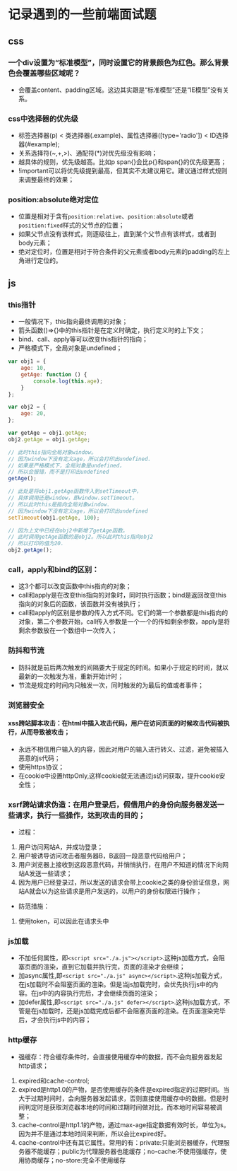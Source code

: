 # 记录遇到的一些前端面试题
## css
### 一个div设置为“标准模型”，同时设置它的背景颜色为红色。那么背景色会覆盖哪些区域呢？
- 会覆盖content、padding区域。这边其实跟是“标准模型”还是“IE模型”没有关系。

### css中选择器的优先级
- 标签选择器(p) < 类选择器(.example)、属性选择器([type='radio']) < ID选择器(#example);
- 关系选择符(~,+,>)、通配符(*)对优先级没有影响；
- 越具体的规则，优先级越高。比如p span{}会比p{}和span{}的优先级更高；
- !important可以将优先级提到最高，但其实不太建议用它。建议通过样式规则来调整最终的效果；

### position:absolute绝对定位
- 位置是相对于含有`position:relative`、`position:absolute`或者`position:fixed`样式的父节点的位置；
- 如果父节点没有该样式，则逐级往上，直到某个父节点有该样式，或者到body元素；
- 绝对定位时，位置是相对于符合条件的父元素或者body元素的padding的左上角进行定位的。

## js
### this指针
- 一般情况下，this指向最终调用的对象；
- 箭头函数()=>{}中的this指针是在定义时确定，执行定义时的上下文；
- bind、call、apply等可以改变this指针的指向；
- 严格模式下，全局对象是undefined；
```js
var obj1 = {
    age: 10,
    getAge: function () {
        console.log(this.age);
    }
};

var obj2 = {
    age: 20,
};

var getAge = obj1.getAge;
obj2.getAge = obj1.getAge;

// 此时this指向全局对象window。
// 因为window下没有定义age，所以会打印出undefined.
// 如果是严格模式下，全局对象是undefined，
// 所以会报错，而不是打印出undefined
getAge();

// 此处是将obj1.getAge函数传入到setTimeout中，
// 具体调用还是window，即window.setTimeout。
// 所以此时this是指向全局对象window.
// 因为window下没有定义age，所以会打印出undefined
setTimeout(obj1.getAge, 100);

// 因为上文中已经在obj2中新增了getAge函数。
// 此时调用getAge函数的是obj2。所以此时this指向obj2
// 所以打印的值为20.
obj2.getAge();
```

### call，apply和bind的区别：
- 这3个都可以改变函数中this指向的对象；
- call和apply是在改变this指向的对象时，同时执行函数；bind是返回改变this指向的对象后的函数，该函数并没有被执行；
- call和apply的区别是参数的传入方式不同。它们的第一个参数都是this指向的对象，第二个参数开始，call传入参数是一个一个的传如剩余参数，apply是将剩余参数放在一个数组中一次传入；

### 防抖和节流
- 防抖就是前后两次触发的间隔要大于规定的时间。如果小于规定的时间，就以最新的一次触发为准，重新开始计时；
- 节流是规定的时间内只触发一次，同时触发的为最后的值或者事件；

### 浏览器安全
#### xss跨站脚本攻击：在html中插入攻击代码，用户在访问页面的时候攻击代码被执行，从而导致被攻击；
- 永远不相信用户输入的内容，因此对用户的输入进行转义、过滤，避免被插入恶意的js代码；
- 使用https协议；
- 在cookie中设置httpOnly,这样cookie就无法通过js访问获取，提升cookie安全性；

### xsrf跨站请求伪造：在用户登录后，假借用户的身份向服务器发送一些请求，执行一些操作，达到攻击的目的；
- 过程：
1. 用户访问网站A，并成功登录；
2. 用户被诱导访问攻击者服务器B，B返回一段恶意代码给用户；
3. 用户浏览器上接收到这段恶意代码，并悄悄执行，在用户不知道的情况下向网站A发送一些请求；
4. 因为用户已经登录过，所以发送的请求会带上cookie之类的身份验证信息，网站A就会以为这些请求是用户发送的，以用户的身份权限进行操作；
- 防范措施：
1. 使用token，可以因此在请求头中

### js加载
- 不加任何属性，即`<script src="./a.js"></script>`.这种js加载方式，会阻塞页面的渲染，直到它加载并执行完，页面的渲染才会继续；
- 加async属性,即`<script src="./a.js" async></script>`.这种js加载方式，在js加载时不会阻塞页面的渲染。但是当js加载完时，会优先执行js中的内容。在js中的内容执行完后，才会继续页面的渲染；
- 加defer属性,即`<script src="./a.js" defer></script>`.这种js加载方式，不管是在js加载时，还是js加载完成后都不会阻塞页面的渲染。在页面渲染完毕后，才会执行js中的内容；

### http缓存
- 强缓存：符合缓存条件时，会直接使用缓存中的数据，而不会向服务器发起http请求；
1. expired和cache-control;
2. expired是http1.0的产物，是否使用缓存的条件是expired指定的过期时间。当大于过期时间时，会向服务器发起请求，否则直接使用缓存中的数据。但是时间判定时是获取浏览器本地的时间和过期时间做对比，而本地时间容易被调整；
3. cache-control是http1.1的产物，通过max-age指定数据有效时长，单位为s。因为并不是通过本地时间来判断，所以会比expired好。
4. cache-control中还有其它属性。常用的有：private:只能浏览器缓存，代理服务器不能缓存；public为代理服务器也能缓存；no-cache:不使用强缓存，使用协商缓存；no-store:完全不使用缓存